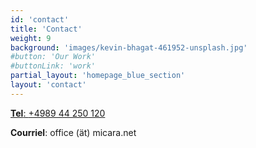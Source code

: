 ```yaml
---
id: 'contact'
title: 'Contact'
weight: 9
background: 'images/kevin-bhagat-461952-unsplash.jpg'
#button: 'Our Work'
#buttonLink: 'work'
partial_layout: 'homepage_blue_section'
layout: 'contact'
---
```


<a href="tel:+498944250120" class="tel mt-4">**Tel**: <span>+4989 44 250 120 </span></a>

**Courriel**: office (ät) micara.net
